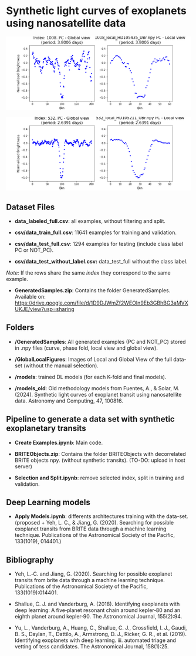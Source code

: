 # Synthetic light curves of exoplanets using nanosatellite data

![example](GlobalLocalFigures/1008_local_HD105435_UBr.npy.png)

![example](GlobalLocalFigures/532_local_HD105211_UBr.npy.png)

## Dataset Files

* **data_labeled_full.csv**: all examples, without filtering and split.

* **csv/data_train_full.csv**: 11641 examples for training and validation.

* **csv/data_test_full.csv**: 1294 examples for testing (include class label PC or NOT_PC). 

* **csv/data_test_without_label.csv:** data_test_full without the class label. 


*Note:* If the rows share the same *index* they correspond to the same example.


* **GeneratedSamples.zip**: Contains the folder GeneratedSamples. Available on: https://drive.google.com/file/d/1D9DJWmZf2WEOIn9Eb3GBhBG3aMVXUKJE/view?usp=sharing

## Folders

* **/GeneratedSamples**: All generated examples (PC and NOT_PC) stored in .npy files (curve, phase fold, local view and global view).

* **/GlobalLocalFigures**: Images of Local and Global View of the full data-set (without the manual selection).

* **/models**: trained DL models (for each K-fold and final models). 

* **/models_old**: Old methodology models from Fuentes, A., & Solar, M. (2024). Synthetic light curves of exoplanet transit using nanosatellite data. Astronomy and Computing, 47, 100816.

## Pipeline to generate a data set with synthetic exoplanetary transits

* **Create Examples.ipynb**: Main code.

* **BRITEObjects.zip**:  Contains the folder BRITEObjects with decorrelated BRITE objects npy. (without synthetic transits). (TO-DO: upload in host server)

* **Selection and Split.ipynb**: remove selected index, split in training and validation.

## Deep Learning models

* **Apply Models.ipynb**: differents architectures training with the data-set. (proposed + Yeh, L. C., & Jiang, G. (2020). Searching for possible exoplanet transits from BRITE data through a machine learning technique. Publications of the Astronomical Society of the Pacific, 133(1019), 014401.)

## Bibliography

- Yeh, L.‐C. and Jiang, G. (2020). Searching for possible exoplanet transits from brite data through a machine learning technique. Publications of the Astronomical Society of the Pacific,
133(1019):014401.

- Shallue, C. J. and Vanderburg, A. (2018). Identifying exoplanets with deep learning: A
five‐planet resonant chain around kepler‐80 and an eighth planet around kepler‐90. The
Astronomical Journal, 155(2):94.

- Yu, L., Vanderburg, A., Huang, C., Shallue, C. J., Crossfield, I. J., Gaudi, B. S., Daylan, T., Dattilo,
A., Armstrong, D. J., Ricker, G. R., et al. (2019). Identifying exoplanets with deep learning. iii.
automated triage and vetting of tess candidates. The Astronomical Journal, 158(1):25.



